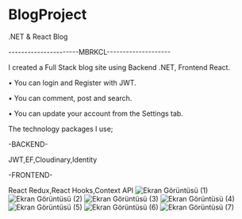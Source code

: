 # BlogProject
.NET &amp; React Blog

----------------------MBRKCL--------------------

I created a Full Stack blog site using Backend .NET, Frontend React.

• You can login and Register with JWT.

• You can comment, post and search.

• You can update your account from the Settings tab.

The technology packages I use;

-BACKEND-

JWT,EF,Cloudinary,Identity

-FRONTEND-

React Redux,React Hooks,Context API
![Ekran Görüntüsü (1)](https://user-images.githubusercontent.com/108813428/228577151-d5bab59e-8756-41d1-843d-0afe99296285.png)
![Ekran Görüntüsü (2)](https://user-images.githubusercontent.com/108813428/228577174-2368859e-38e1-496c-83f7-082b04dcbc24.png)
![Ekran Görüntüsü (3)](https://user-images.githubusercontent.com/108813428/228577182-c0414ebf-266d-41ba-a868-a3bbf7891379.png)
![Ekran Görüntüsü (4)](https://user-images.githubusercontent.com/108813428/228577191-b0a06bde-7f12-4520-aede-67889f8bc04a.png)
![Ekran Görüntüsü (5)](https://user-images.githubusercontent.com/108813428/228577195-ffef11c9-98ff-49d6-a544-05f94a3896a7.png)
![Ekran Görüntüsü (6)](https://user-images.githubusercontent.com/108813428/228577197-16ed7cba-e51b-48ce-9771-7458d8b80103.png)
![Ekran Görüntüsü (7)](https://user-images.githubusercontent.com/108813428/228577214-6c614689-1fda-4c78-9582-4d8423ddeef1.png)
